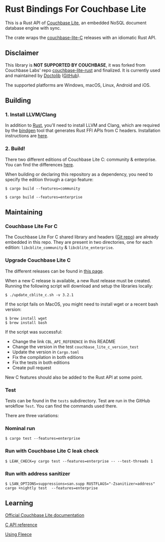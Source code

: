 # Rust Bindings For Couchbase Lite

This is a Rust API of [Couchbase Lite][CBL], an embedded NoSQL document database engine with sync.

The crate wraps the [couchbase-lite-C][CBL_C] releases with an idiomatic Rust API.

## Disclaimer

This library is **NOT SUPPORTED BY COUCHBASE**, it was forked from Couchbase Labs' repo [couchbase-lite-rust][CBL_RUST] and finalized.
It is currently used and maintained by [Doctolib][DOCTOLIB] ([GitHub][DOCTOLIB_GH]).

The supported platforms are Windows, macOS, Linux, Android and iOS.

## Building

### 1. Install LLVM/Clang

In addition to [Rust][RUST], you'll need to install LLVM and Clang, which are required by the [bindgen][BINDGEN] tool that generates Rust FFI APIs from C headers.
Installation instructions are [here][BINDGEN_INSTALL].

### 2. Build!

There two different editions of Couchbase Lite C: community & enterprise.
You can find the differences [here][CBL_EDITIONS_DIFF].

When building or declaring this repository as a dependency, you need to specify the edition through a cargo feature:

```shell
$ cargo build --features=community
```

```shell
$ cargo build --features=enterprise
```

## Maintaining

### Couchbase Lite For C

The Couchbase Lite For C shared library and headers ([Git repo][CBL_C]) are already embedded in this repo.
They are present in two directories, one for each edition: `libcblite_community` & `libcblite_enterprise`.

### Upgrade Couchbase Lite C

The different releases can be found in [this page][CBL_DOWNLOAD_PAGE].

When a new C release is available, a new Rust release must be created. Running the following script will download and setup the libraries locally:

```shell
$ ./update_cblite_c.sh -v 3.2.1
```

If the script fails on MacOS, you might need to install wget or a recent bash version:

```shell
$ brew install wget
$ brew install bash
```

If the script was successful:
- Change the link `CBL_API_REFERENCE` in this README
- Change the version in the test `couchbase_lite_c_version_test`
- Update the version in `Cargo.toml`
- Fix the compilation in both editions
- Fix the tests in both editions
- Create pull request

New C features should also be added to the Rust API at some point.

### Test

Tests can be found in the `tests` subdirectory.
Test are run in the GitHub wrokflow `Test`. You can find the commands used there.

There are three variations:

### Nominal run

```shell
$ cargo test --features=enterprise
```

### Run with Couchbase Lite C leak check

```shell
$ LEAK_CHECK=y cargo test --features=enterprise -- --test-threads 1
```

### Run with address sanitizer

```shell
$ LSAN_OPTIONS=suppressions=san.supp RUSTFLAGS="-Zsanitizer=address" cargo +nightly test  --features=enterprise
```

## Learning

[Official Couchbase Lite documentation][CBL_DOCS]

[C API reference][CBL_API_REFERENCE]

[Using Fleece][FLEECE]

[RUST]: https://www.rust-lang.org

[CBL]: https://www.couchbase.com/products/lite

[CBL_DOWNLOAD_PAGE]: https://www.couchbase.com/downloads/?family=couchbase-lite

[CBL_C]: https://github.com/couchbase/couchbase-lite-C

[CBL_RUST]: https://github.com/couchbaselabs/couchbase-lite-rust

[CBL_DOCS]: https://docs.couchbase.com/couchbase-lite/current/introduction.html

[CBL_API_REFERENCE]: https://docs.couchbase.com/mobile/3.2.1/couchbase-lite-c/C/html/modules.html

[CBL_EDITIONS_DIFF]: https://www.couchbase.com/products/editions/

[FLEECE]: https://github.com/couchbaselabs/fleece/wiki/Using-Fleece

[BINDGEN]: https://rust-lang.github.io/rust-bindgen/

[BINDGEN_INSTALL]: https://rust-lang.github.io/rust-bindgen/requirements.html

[DOCTOLIB]: https://www.doctolib.fr/

[DOCTOLIB_GH]: https://github.com/doctolib
